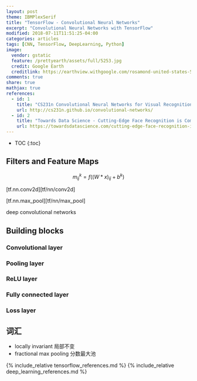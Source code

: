 ```yaml
---
layout: post
theme: IBMPlexSerif
title: "TensorFlow - Convolutional Neural Networks"
excerpt: "Convolutional Neural Networks with TensorFlow"
modified: 2018-07-11T11:51:25-04:00
categories: articles
tags: [CNN, TensorFlow, DeepLearning, Python]
image:
  vendor: gstatic
  feature: /prettyearth/assets/full/5253.jpg
  credit: Google Earth
  creditlink: https://earthview.withgoogle.com/rosamond-united-states-5253
comments: true
share: true
mathjax: true
references:
  - id: 1
    title: "CS231n Convolutional Neural Networks for Visual Recognition"
    url: http://cs231n.github.io/convolutional-networks/
  - id: 2
    title: "Towards Data Science - Cutting-Edge Face Recognition is Complicated. These Spreadsheets Make it Easier."
    url: https://towardsdatascience.com/cutting-edge-face-recognition-is-complicated-these-spreadsheets-make-it-easier-e7864dbf0e1a
---
```


* TOC
{:toc}

## Filters and Feature Maps

$$m_{ij}^k = f((W * x)_{ij} + b^k)$$

[tf.nn.conv2d][tf/nn/conv2d]

[tf.nn.max_pool][tf/nn/max_pool]

deep convolutional networks

## Building blocks

### Convolutional layer
### Pooling layer
### ReLU layer
### Fully connected layer
### Loss layer

## 词汇

* locally invariant 局部不变
* fractional max pooling 分数最大池

{% include_relative tensorflow_references.md %}
{% include_relative deep_learning_references.md %}